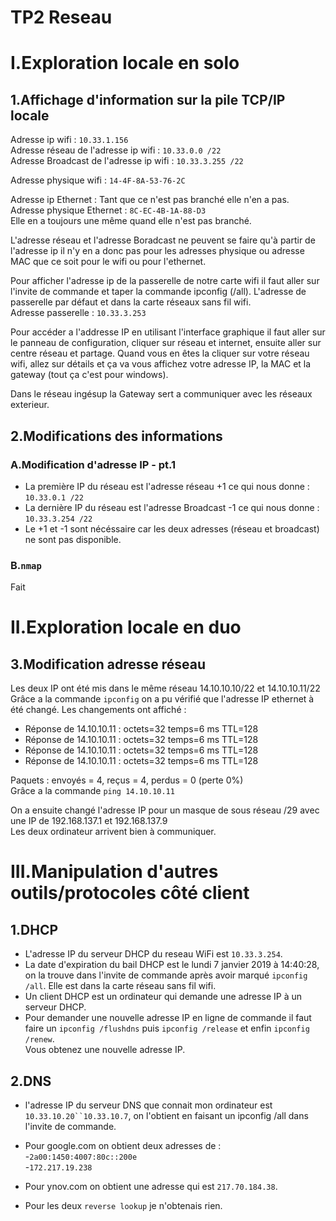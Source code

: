 # TP2 Reseau 
# I.Exploration locale en solo
## 1.Affichage d'information sur la pile TCP/IP locale

Adresse ip wifi : `10.33.1.156`  
Adresse réseau de l'adresse ip wifi : `10.33.0.0 /22`  
Adresse Broadcast de l'adresse ip wifi : `10.33.3.255 /22`

Adresse physique wifi : `14-4F-8A-53-76-2C`

Adresse ip Ethernet : Tant que ce n'est pas branché elle n'en a pas.
Adresse physique Ethernet : `8C-EC-4B-1A-88-D3`  
 Elle en a toujours une même quand elle n'est pas branché.

L'adresse réseau et l'adresse Boradcast ne peuvent se faire qu'à partir de l'adresse ip il n'y en a donc pas pour les adresses physique ou adresse MAC que ce soit pour le wifi ou pour l'ethernet.

Pour afficher l'adresse ip de la passerelle de notre carte wifi il faut aller sur l'invite de commande et taper la commande ipconfig (/all).
L'adresse de passerelle par défaut et dans la carte réseaux sans fil wifi.  
Adresse passerelle : `10.33.3.253`

Pour accéder a l'addresse IP en utilisant l'interface graphique il faut aller sur le panneau de configuration, cliquer sur réseau et internet, ensuite aller sur centre réseau et partage. Quand vous en êtes la cliquer sur votre réseau wifi, allez sur détails et ça va vous affichez votre adresse IP, la MAC et la gateway (tout ça c'est pour windows).

Dans le réseau ingésup la Gateway sert a communiquer avec les réseaux exterieur.

## 2.Modifications des informations
### A.Modification d'adresse IP - pt.1

- La première IP du réseau est l'adresse réseau +1 ce qui nous donne :
 `10.33.0.1 /22`
- La dernière IP du réseau est l'adresse Broadcast -1 ce qui nous donne :
 `10.33.3.254 /22`
- Le +1 et -1 sont nécéssaire car les deux adresses (réseau et broadcast) ne sont pas disponible.

### B.`nmap`

Fait



# II.Exploration locale en duo

## 3.Modification adresse réseau

Les deux IP ont été mis dans le même réseau 14.10.10.10/22 et 14.10.10.11/22
Grâce a la commande `ipconfig` on a pu vérifié que l'adresse IP ethernet à été changé.
Les changements ont affiché :
* Réponse de 14.10.10.11 : octets=32 temps=6 ms TTL=128
* Réponse de 14.10.10.11 : octets=32 temps=6 ms TTL=128
* Réponse de 14.10.10.11 : octets=32 temps=6 ms TTL=128
* Réponse de 14.10.10.11 : octets=32 temps=6 ms TTL=128  

Paquets : envoyés = 4, reçus = 4, perdus = 0 (perte 0%)  
Grâce a la commande `ping 14.10.10.11`

On a ensuite changé l'adresse IP pour un masque de sous réseau /29 avec une IP de 192.168.137.1 et 192.168.137.9  
Les deux ordinateur arrivent bien à communiquer.


# III.Manipulation d'autres outils/protocoles côté client

## 1.DHCP

* L'adresse IP du serveur DHCP du reseau WiFi est `10.33.3.254`.
* La date d'expiration du bail DHCP est le lundi 7 janvier 2019 à 14:40:28, on la trouve dans l'invite de commande après avoir marqué `ipconfig /all`. Elle est dans la carte réseau sans fil wifi.
* Un client DHCP est un ordinateur qui demande une adresse IP à un serveur DHCP.
* Pour demander une nouvelle adresse IP en ligne de commande il faut faire un `ipconfig /flushdns` puis `ipconfig /release` et enfin `ipconfig /renew`.  
Vous obtenez une nouvelle adresse IP.

## 2.DNS

* l'adresse IP du serveur DNS que connait mon ordinateur est `10.33.10.20``10.33.10.7`, on l'obtient en faisant un ipconfig /all dans l'invite de commande.
* Pour google.com on obtient deux adresses de :   
-`2a00:1450:4007:80c::200e`      
-`172.217.19.238`

* Pour ynov.com on obtient une adresse qui est `217.70.184.38`.

* Pour les deux `reverse lookup` je n'obtenais rien.
